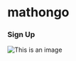 # mathongo


### Sign Up
![This is an image](https://drive.google.com/file/d/1auWbMvgdBdix0eWJ-W7d_JPKpGkY9yne/view?usp=sharing)


<!--  -->
